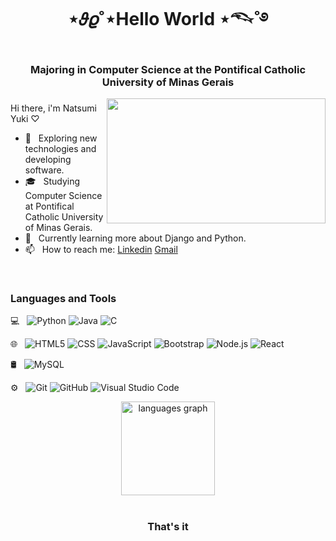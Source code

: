 <h1 align="center">  ⋆𝜗𝜚˚⋆Hello World ⋆𓆞˚࿔   </h1>

<h3 align="center">
  Majoring in Computer Science at the Pontifical Catholic University of Minas Gerais
</h3>

  <img height="200" img width="350" align='right' src="https://i.giphy.com/media/v1.Y2lkPTc5MGI3NjExczhwemdkeXpodGU2ZjY0ZXkzZmIxZDY1MnAxbXlncXFncDZ2dHk2MiZlcD12MV9pbnRlcm5hbF9naWZfYnlfaWQmY3Q9Zw/lJNoBCvQYp7nq/giphy.gif"  />
  

<h3></h3>

<p>Hi there, i'm Natsumi Yuki ♡ </p>

- 🤔 &nbsp; Exploring new technologies and developing software.
- 🎓 &nbsp; Studying Computer Science at Pontifical Catholic University of Minas Gerais.
- 🌱 &nbsp; Currently learning more about Django and Python.
- 📫 &nbsp; How to reach me: [Linkedin](www.linkedin.com/in/natsumiyuki) [Gmail](natsumiyuuki.a@gmail.com)

</br>

<h3 align="left">Languages and Tools</h3>

 💻 &nbsp;
  ![Python](https://img.shields.io/badge/-Python-333333?style=flat&logo=python)
  ![Java](https://img.shields.io/badge/-Java-333333?style=flat&logo=Java&logoColor=007396)
  ![C](https://img.shields.io/badge/-C++-333333?style=flat&logo=C%2B%2B&logoColor=00599C)
  
🌐 &nbsp;
  ![HTML5](https://img.shields.io/badge/-HTML5-333333?style=flat&logo=HTML5)
  ![CSS](https://img.shields.io/badge/-CSS-333333?style=flat&logo=CSS3&logoColor=1572B6)
  ![JavaScript](https://img.shields.io/badge/-JavaScript-333333?style=flat&logo=javascript)
  ![Bootstrap](https://img.shields.io/badge/-Bootstrap-333333?style=flat&logo=bootstrap&logoColor=563D7C)
  ![Node.js](https://img.shields.io/badge/-Node.js-333333?style=flat&logo=node.js)
  ![React](https://img.shields.io/badge/-React-333333?style=flat&logo=react)
  
 🛢 &nbsp;
  ![MySQL](https://img.shields.io/badge/-MySQL-333333?style=flat&logo=mysql)

  
 ⚙️ &nbsp;
  ![Git](https://img.shields.io/badge/-Git-333333?style=flat&logo=git)
  ![GitHub](https://img.shields.io/badge/-GitHub-333333?style=flat&logo=github)
  ![Visual Studio Code](https://img.shields.io/badge/-Visual%20Studio%20Code-333333?style=flat&logo=visual-studio-code&logoColor=007ACC)
  

<div align="center">
  <img src="https://github-readme-stats.vercel.app/api/top-langs?username=NatsumiYuki&locale=en&hide_title=false&layout=compact&card_width=320&langs_count=5&theme=dracula&hide_border=false&order=2" height="150" alt="languages graph"  />
</div>

</br>

<h3 align="center">That's it</h3>

